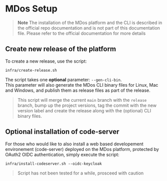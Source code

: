 # MDos Setup

> **Note**
> The installation of the MDos platform and the CLI is described in the official repo documentation and is not part of this documentation file.
> Please refer to the official documentation for more details

## Create new release of the platform

To create a new release, use the script:

```
infra/create-release.sh
```

The script takes one **optional** parameter: `--gen-cli-bin`.  
This parameter will also generate the MDos CLI binary files for Linux, Mac and Windows, and publish them as release files as part of the release.

> This script will merge the current `main` branch with the `release` branch, bump up the project versions, tag the commit with the new version label and create the release along with the (optional) CLI binary files. 

## Optional installation of code-server

For those who would like to also install a web based developement environement (code-server) deployed on the MDos platform, protected by OAuth2 OIDC authentication, simply execute the script:

```
infra/install-codeserver.sh --oidc-keycloak
```

> Script has not been tested for a while, prosceed with caution